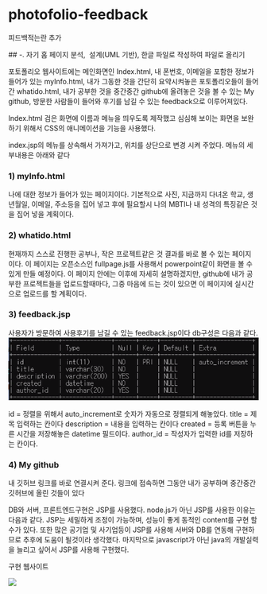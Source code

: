 # photofolio-feedback
피드백적는란 추가


## -. 자기 홈 페이지 분석,  설계(UML 기반), 한글 파일로 작성하여 파일로 올리기

포토폴리오 웹사이트에는 메인화면인 Index.html, 내 폰번호, 이메일을 포함한 정보가 들어가 있는 myInfo.html, 내가 그동한 것을 간단히 요약시켜놓은 포토폴리오들이 들어간 whatido.html, 내가 공부한 것을 중간중간 github에 올려놓은 것을 볼 수 있는 My github, 방문한 사람들이 들어와 후기를 남길 수 있는 feedback으로 이루어져있다.

Index.html 검은 화면에 이름과 메뉴을 띄우도록 제작했고 심심해 보이는 화면을 보완하기 위해서 CSS의 애니메이션을 기능을 사용했다.

index.jsp의 메뉴를 상속해서 가져가고, 위치를 상단으로 변경 시켜 주었다. 
메뉴의 세부내용은 아래와 같다

### 1) myInfo.html
나에 대한 정보가 들어가 있는 페이지이다. 기본적으로 사진, 지금까지 다녀온 학교, 생년월일, 이메일, 주소등을 집어 넣고 후에 필요할시 나의 MBTI나 내 성격의 특징같은 것을 집어 넣을 계획이다.

### 2) whatido.html
현재까지 스스로 진행한 공부나, 작은 프로젝트같은 것 결과를 바로 볼 수 있는 페이지 이다. 이 페이지는 오픈소스인 fullpage.js를 사용해서 powerpoint같이 화면을 볼 수 있게 만들 예정이다. 이 페이지 안에는 이후에 자세히 설명하겠지만, github에 내가 공부한 프로젝트들을 업로드할때마다, 그중 마음에 드는 것이 있으면 이 페이지에 실시간으로 업로드를 할 계획이다.

### 3) feedback.jsp
사용자가 방문하여 사용후기를 남길 수 있는 feedback.jsp이다 db구성은 다음과 같다.
![](db.png)

id = 정렬을 위해서 auto_increment로 숫자가 자동으로 정렬되게 해놓았다.
title = 제목 입력하는 칸이다
description = 내용을 입력하는 칸이다
created = 등록 버튼을 누른 시간을 저장해놓은 datetime 필드이다.
author_id = 작성자가 입력한 id를 저장하는 칸이다.

### 4) My github
내 깃허브 링크를 바로 연결시켜 준다. 링크에 접속하면 그동안 내가 공부하며 중간중간 깃허브에 올린 것들이 있다

DB와 서버, 프론트엔드구현은 JSP를 사용했다. node.js가 아닌 JSP를 사용한 이유는 다음과 같다.
JSP는 세밀하게 조정이 가능하며, 성능이 좋게 동적인 content를 구현 할 수가 있다.
또한 많은 공기업 및 사기업등이 JSP를 사용해 서버와 DB를 연동해 구현하므로 추후에 도움이 될것이라 생각했다.
마지막으로 javascript가 아닌 java의 개발실력을 늘리고 싶어서 JSP를 사용해 구현했다.

구현 웹사이트 

![](show.gif)
